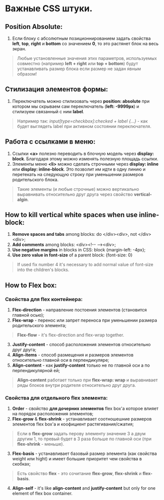 # Важные CSS штуки.

## Position Absolute:

1. Если блоку с абсолютным позиционнированием задать свойства **left**, **top**, **right** и **bottom** со значением **0**, то это растянет блок на весь экран.

> Любые установленные значения этих параметров, используемых совместно (например **left + right** или **top + bottom**) будут устанавливать размер блока если размер не задан явным образом!


## Стилизация элементов формы:

1. Переключатель можно стилизовать через **position: absolute** при котором мы скрываем сам переключатель (**left: -9999px**) и стилизуем связанный с ним **label**.

> Например так: *input\[type=checkbox\]:checked + label {...}* - как будет выглядеть label при активном состоянии переключателя.

## Работа с ссылками в меню:

1. Ссылки **\<a\>** полезно переводить в блочную модель через **display: block**. Благодаря этому можно изменять полезную площадь ссылки.
2. Элементы меню **\<li\>** можно сделать строчными через **display: inline** или **display: inline-block**. Это позволит им идти в одну линию и перетекать на следующую строку при уменьшении размеров родительского блока.

> Такие элементы (и любые строчные) можно вертикально выравнивать относительно друг друга через свойство **vertical-algin**.

## How to kill vertical white spaces when use inline-block:

1. **Remove spaces and tabs** among blocks: do \</div\>\<div\>, not \</div\> \<div\>;
2. **Add comments** among blocks: \<div\>\<!--     --\>\<div\>;
3. **Use negative margins** in blocks in CSS: block {margin-left: -4px};
4. **Use zero value in font-size** of a parent block: {font-size: 0}

> If used fix number 4 it's necessary to add normal value of font-size into the children's blocks.

## How to Flex box:

### Свойства для flex контейнера:

1. **Flex-direction** - направление постоения элементов (становится главной осью);
2. **Flex-wrap** - перенос или запрет переноса при уменьшении размера родительского элемента;

> **Flex-flow** - it's flex-direction and flex-wrap together.

3. **Justify-content** - способ расположения элементов относительно друг друга;
4. **Align-items** - способ размещения и размеров элементов относительно главной оси в перпендикуляре;
5. **Align-content** - как **justify-content** только не по главной оси а по перпендикулярной ей;

> **Align-content** работает только при **flex-wrap: wrap** и выравнивает ряды блоков внутри родителя относительно друг друга.

### Свойства для отдельного flex элемента:

1. **Order** - свойство **для дочерних элементов** flex box'а которое влияет на порядок расположения элементов;
2. **Flex-grow** & **flex-shrink** - устанавливает соотношешние размеров элементов flex box'а и коофициент растягивания/сжатия;

> Если в **flex-grow** задать перову элементу значение 3 а двум другим 1, то превый будет в 3 раза больше по главной оси (при **flex-shrink** - меньше).

3. **Flex-basis** - устанавливает базовый размер элемента (как свойства weight или hight) и имеет большие приоритет чем свойства в скобках;

> Есть свойство **flex** - это сочитание **flex-grow**, **flex-shrink** и **flex-basis**.

4. **Align-self** - it's like **align-content** and **justify-content** but only for one element of flex box container.